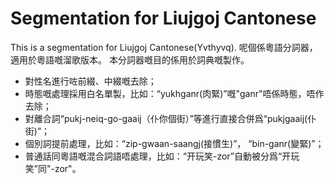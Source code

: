 # Segmentation for Liujgoj Cantonese
This is a segmentation for Liujgoj Cantonese(Yvthyvq).  呢個係粵語分詞器，適用於粵語嘅溜歌版本。
本分詞器嘅目的係用於詞典嘅製作。

* 對性名進行咗前綴、中綴嘅去除；
* 時態嘅處理採用白名單製，比如：“yukhganr(肉緊)”嘅"ganr"唔係時態，唔作去除；
* 對離合詞“pukj-neiq-go-gaaij（仆你個街）”等進行直接合併爲“pukjgaaij(仆街)”；
* 個別詞提前處理，比如：“zip-gwaan-saangj(接慣生)”， “bin-ganr(變緊)”；
* 普通話同粵語嘅混合詞語唔處理，比如：“开玩笑-zor”自動被分爲“开玩笑”同"-zor"。

